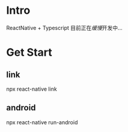 # Intro
ReactNative + Typescript
目前正在*缓慢*开发中...
# Get Start
## link
npx react-native link 
## android
npx react-native run-android
